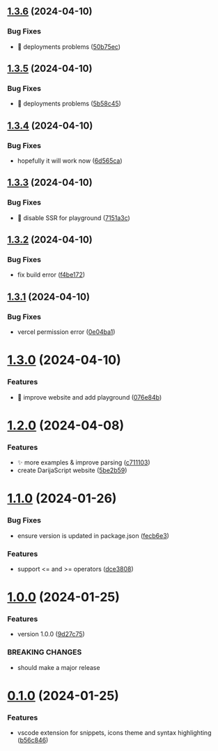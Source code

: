 ## [1.3.6](https://github.com/rabraghib/darijascript/compare/v1.3.5...v1.3.6) (2024-04-10)


### Bug Fixes

* 🐛 deployments problems ([50b75ec](https://github.com/rabraghib/darijascript/commit/50b75ec9d8de83f6d796ac37d5232a7110e60fb8))



## [1.3.5](https://github.com/rabraghib/darijascript/compare/v1.3.4...v1.3.5) (2024-04-10)


### Bug Fixes

* :bug: deployments problems ([5b58c45](https://github.com/rabraghib/darijascript/commit/5b58c45672366c5e6a487a6130f763b3bd267816))



## [1.3.4](https://github.com/rabraghib/darijascript/compare/v1.3.3...v1.3.4) (2024-04-10)


### Bug Fixes

* hopefully it will work now ([6d565ca](https://github.com/rabraghib/darijascript/commit/6d565ca68d3e791a25c44c64e1c095b3c7595072))



## [1.3.3](https://github.com/rabraghib/darijascript/compare/v1.3.2...v1.3.3) (2024-04-10)


### Bug Fixes

* :bug: disable SSR for playground ([7151a3c](https://github.com/rabraghib/darijascript/commit/7151a3c4c55fcf1a8225ead7efe0e645b91052f3))



## [1.3.2](https://github.com/rabraghib/darijascript/compare/v1.3.1...v1.3.2) (2024-04-10)


### Bug Fixes

* fix build error ([f4be172](https://github.com/rabraghib/darijascript/commit/f4be172e0ff31a6136a89c7657d1576490734b6d))



## [1.3.1](https://github.com/rabraghib/darijascript/compare/v1.3.0...v1.3.1) (2024-04-10)


### Bug Fixes

* vercel permission error ([0e04ba1](https://github.com/rabraghib/darijascript/commit/0e04ba120646d4c3f1904bdc954467470be3adf9))



# [1.3.0](https://github.com/rabraghib/darijascript/compare/v1.2.0...v1.3.0) (2024-04-10)


### Features

* :rocket: improve website and add playground ([076e84b](https://github.com/rabraghib/darijascript/commit/076e84b883fae634e40738b2c045ca1aabde2117))



# [1.2.0](https://github.com/rabraghib/darijascript/compare/v1.1.0...v1.2.0) (2024-04-08)


### Features

* :sparkles: more examples & improve parsing ([c711103](https://github.com/rabraghib/darijascript/commit/c7111036d00b3740f938c8cf0bd784b1301276d3))
* create DarijaScript website ([5be2b59](https://github.com/rabraghib/darijascript/commit/5be2b59e92b6e11ada1dd20f6082f8f8eefad68d))



# [1.1.0](https://github.com/rabraghib/darijascript/compare/v1.0.0...v1.1.0) (2024-01-26)


### Bug Fixes

* ensure version is updated in package.json ([fecb6e3](https://github.com/rabraghib/darijascript/commit/fecb6e3e1975052c5b7af62bd72e5eb4e20a002f))


### Features

* support <= and >= operators ([dce3808](https://github.com/rabraghib/darijascript/commit/dce38087935448fac469710e1ec8e053232c773f))



# [1.0.0](https://github.com/rabraghib/darijascript/compare/v0.1.0...v1.0.0) (2024-01-25)


### Features

* version 1.0.0 ([9d27c75](https://github.com/rabraghib/darijascript/commit/9d27c75100b866ba3c29b13007809abeb5003782))


### BREAKING CHANGES

* should make a major release



# [0.1.0](https://github.com/rabraghib/darijascript/compare/b56c84637b78a7adce4f6a5afe68a531735d578e...v0.1.0) (2024-01-25)


### Features

* vscode extension for snippets, icons theme and syntax highlighting ([b56c846](https://github.com/rabraghib/darijascript/commit/b56c84637b78a7adce4f6a5afe68a531735d578e))



